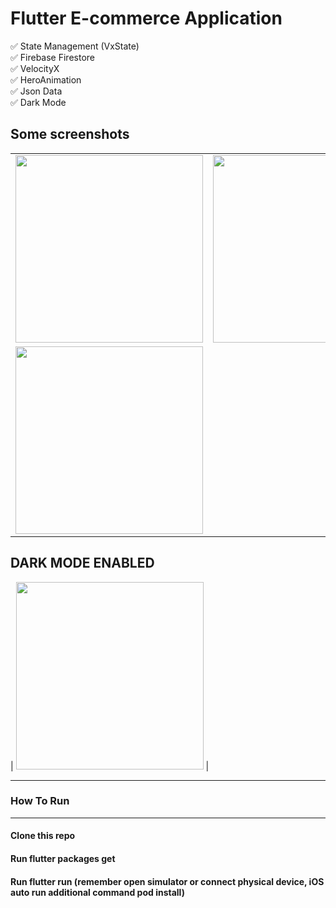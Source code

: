 # Flutter E-commerce Application

✅  State Management (VxState)\
✅  Firebase Firestore\
✅  VelocityX\
✅  HeroAnimation\
✅  Json Data\
✅  Dark Mode


## Some screenshots

|                                      |                                      |
| ------------------------------------ | ------------------------------------ |
| <img src="https://user-images.githubusercontent.com/51333268/134757653-5ea3d551-6447-4a3f-b62b-4284ab1b054b.PNG"  width="300"/> | <img src="https://user-images.githubusercontent.com/51333268/134757693-654271c6-1735-4986-84fa-8a4d6e7eb215.PNG"  width="300"/> |
| <img src="(https://user-images.githubusercontent.com/51333268/134757712-2f38c9c3-c33f-41d7-a823-707bc9ea6da3.PNG" width="300"/>  |

## DARK MODE ENABLED

| <img src="https://user-images.githubusercontent.com/51333268/134757748-4dffe694-6ce8-42f5-9f1d-a83ea26864c5.PNG" width="300"/>  |

---



### How To Run
-----------------------
#### Clone this repo
#### Run flutter packages get
#### Run flutter run (remember open simulator or connect physical device, iOS auto run additional command pod install)
